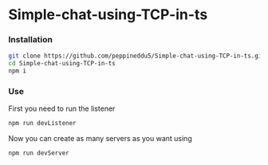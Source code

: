 # Simple-chat-using-TCP-in-ts

### Installation
```bash
git clone https://github.com/peppineddu5/Simple-chat-using-TCP-in-ts.git
cd Simple-chat-using-TCP-in-ts
npm i
```

### Use

First you need to run the listener
```bash
npm run devListener
```
Now you can create as many servers as you want using
```bash
npm run devServer
```
